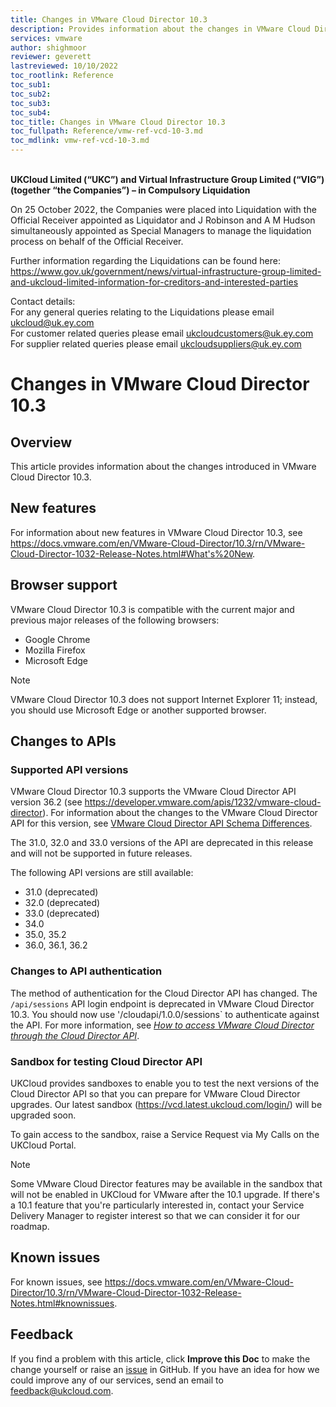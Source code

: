 ```yaml
---
title: Changes in VMware Cloud Director 10.3
description: Provides information about the changes in VMware Cloud Director 10.3
services: vmware
author: shighmoor
reviewer: geverett
lastreviewed: 10/10/2022
toc_rootlink: Reference
toc_sub1: 
toc_sub2:
toc_sub3:
toc_sub4:
toc_title: Changes in VMware Cloud Director 10.3
toc_fullpath: Reference/vmw-ref-vcd-10-3.md
toc_mdlink: vmw-ref-vcd-10-3.md
---
```


<br>**UKCloud Limited (“UKC”) and Virtual Infrastructure Group Limited (“VIG”) (together “the Companies”) – in Compulsory Liquidation**

On 25 October 2022, the Companies were placed into Liquidation with the Official Receiver appointed as Liquidator and J Robinson and A M Hudson simultaneously appointed as Special Managers to manage the liquidation process on behalf of the Official Receiver.

Further information regarding the Liquidations can be found here: <https://www.gov.uk/government/news/virtual-infrastructure-group-limited-and-ukcloud-limited-information-for-creditors-and-interested-parties>

Contact details:<br>
For any general queries relating to the Liquidations please email <ukcloud@uk.ey.com><br>
For customer related queries please email <ukcloudcustomers@uk.ey.com><br>
For supplier related queries please email <ukcloudsuppliers@uk.ey.com>

# Changes in VMware Cloud Director 10.3

## Overview

This article provides information about the changes introduced in VMware Cloud Director 10.3.

## New features

For information about new features in VMware Cloud Director 10.3, see <https://docs.vmware.com/en/VMware-Cloud-Director/10.3/rn/VMware-Cloud-Director-1032-Release-Notes.html#What's%20New>.

## Browser support

VMware Cloud Director 10.3 is compatible with the current major and previous major releases of the following browsers:

- Google Chrome
- Mozilla Firefox
- Microsoft Edge

> [!NOTE]
> VMware Cloud Director 10.3 does not support Internet Explorer 11; instead, you should use Microsoft Edge or another supported browser.

## Changes to APIs

### Supported API versions

VMware Cloud Director 10.3 supports the VMware Cloud Director API version 36.2 (see <https://developer.vmware.com/apis/1232/vmware-cloud-director>). For information about the changes to the VMware Cloud Director API for this version, see [VMware Cloud Director API Schema Differences](https://developer.vmware.com/apis/1232/vmware-cloud-director/doc/diff/index.html).

The 31.0, 32.0 and 33.0 versions of the API are deprecated in this release and will not be supported in future releases.

The following API versions are still available:

- 31.0 (deprecated)
- 32.0 (deprecated)
- 33.0 (deprecated)
- 34.0
- 35.0, 35.2
- 36.0, 36.1, 36.2

### Changes to API authentication

The method of authentication for the Cloud Director API has changed. The `/api/sessions` API login endpoint is deprecated in VMware Cloud Director 10.3. You should now use '/cloudapi/1.0.0/sessions` to authenticate against the API. For more information, see [*How to access VMware Cloud Director through the Cloud Director API*](vmw-how-access-vcloud-api.md).

### Sandbox for testing Cloud Director API

UKCloud provides sandboxes to enable you to test the next versions of the Cloud Director API so that you can prepare for VMware Cloud Director upgrades. Our latest sandbox (<https://vcd.latest.ukcloud.com/login/>) will be upgraded soon.

To gain access to the sandbox, raise a Service Request via My Calls on the UKCloud Portal.

> [!NOTE]
> Some VMware Cloud Director features may be available in the sandbox that will not be enabled in UKCloud for VMware after the 10.1 upgrade. If there's a 10.1 feature that you're particularly interested in, contact your Service Delivery Manager to register interest so that we can consider it for our roadmap.

## Known issues

For known issues, see <https://docs.vmware.com/en/VMware-Cloud-Director/10.3/rn/VMware-Cloud-Director-1032-Release-Notes.html#knownissues>.

## Feedback

If you find a problem with this article, click **Improve this Doc** to make the change yourself or raise an [issue](https://github.com/UKCloud/documentation/issues) in GitHub. If you have an idea for how we could improve any of our services, send an email to <feedback@ukcloud.com>.

